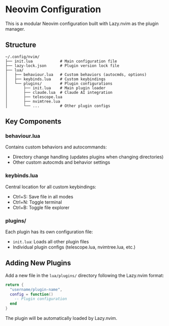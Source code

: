 # Neovim Configuration

This is a modular Neovim configuration built with Lazy.nvim as the plugin manager.

## Structure

```
~/.config/nvim/
├── init.lua            # Main configuration file
├── lazy-lock.json      # Plugin version lock file
├── lua/
│   ├── behaviour.lua   # Custom behaviors (autocmds, options)
│   ├── keybinds.lua    # Custom keybindings
│   └── plugins/        # Plugin configurations
│       ├── init.lua    # Main plugin loader
│       ├── claude.lua  # Claude AI integration
│       ├── telescope.lua
│       ├── nvimtree.lua
│       └── ...         # Other plugin configs
```

## Key Components

### behaviour.lua

Contains custom behaviors and autocommands:
- Directory change handling (updates plugins when changing directories)
- Other custom autocmds and behavior settings

### keybinds.lua

Central location for all custom keybindings:
- Ctrl+S: Save file in all modes
- Ctrl+N: Toggle terminal
- Ctrl+B: Toggle file explorer

### plugins/

Each plugin has its own configuration file:
- `init.lua`: Loads all other plugin files
- Individual plugin configs (telescope.lua, nvimtree.lua, etc.)

## Adding New Plugins

Add a new file in the `lua/plugins/` directory following the Lazy.nvim format:

```lua
return {
  "username/plugin-name",
  config = function()
    -- Plugin configuration
  end
}
```

The plugin will be automatically loaded by Lazy.nvim.